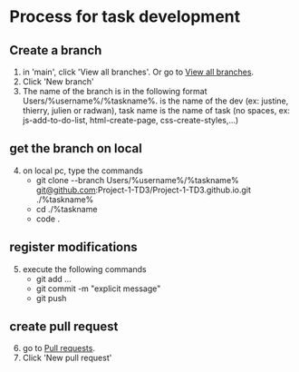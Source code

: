 # Process for task development
## Create a branch
1. in 'main', click 'View all branches'. Or go to [View all branches](https://github.com/Project-1-TD3/Project-1-TD3.github.io/branches).
2. Click 'New branch'
3. The name of the branch is in the following format Users/%username%/%taskname%. <username> is the name of the dev (ex: justine, thierry, julien or radwan), task name is the name of task (no spaces, ex: js-add-to-do-list, html-create-page, css-create-styles,...)
## get the branch on local
4. on local pc, type the commands
   - git clone --branch Users/%username%/%taskname% git@github.com:Project-1-TD3/Project-1-TD3.github.io.git ./%taskname%
   - cd ./%taskname
   - code .
## register modifications
5. execute the following commands
   - git add ...
   - git commit -m "explicit message"
   - git push
## create pull request
6. go to [Pull requests](https://github.com/Project-1-TD3/Project-1-TD3.github.io/pulls).
7. Click 'New pull request'
